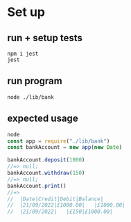 # Set up

## run + setup tests
```linux
npm i jest
jest
```
## run program
```linux
node ./lib/bank
```
## expected usage
```javascript
node 
const app = require("./lib/bank")
const bankAccount = new app(new Date)

bankAccount.deposit(1000)
//=> null;
bankAccount.withdraw(150)
//=> null;
bankAccount.print()
//=> 
//  |Date|Credit|Debit|Balance|
//  |21/09/2022|£1000.00|   |£1000.00|
//  |21/09/2022|   |£150|£1000.00|
  
```